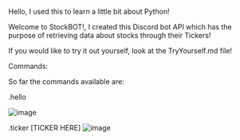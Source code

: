 Hello, I used this to learn a little bit about Python!

Welcome to StockBOT!, I created this Discord bot API which has the purpose of retrieving data about stocks through their Tickers!

If you would like to try it out yourself, look at the TryYourself.md file!


Commands:

So far the commands available are: 

.hello


![image](https://github.com/user-attachments/assets/4a759706-6af9-4a3c-8f94-48b6008a4259)


.ticker [TICKER HERE]
![image](https://github.com/user-attachments/assets/d860b364-7012-47ee-8684-4d1ca63fc40f)

